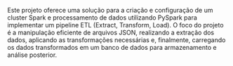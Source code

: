 Este projeto oferece uma solução para a criação e configuração de um cluster Spark e processamento de dados utilizando PySpark para implementar um pipeline ETL (Extract, Transform, Load). O foco do projeto é a manipulação eficiente de arquivos JSON, realizando a extração dos dados, aplicando as transformações necessárias e, finalmente, carregando os dados transformados em um banco de dados para armazenamento e análise posterior.
